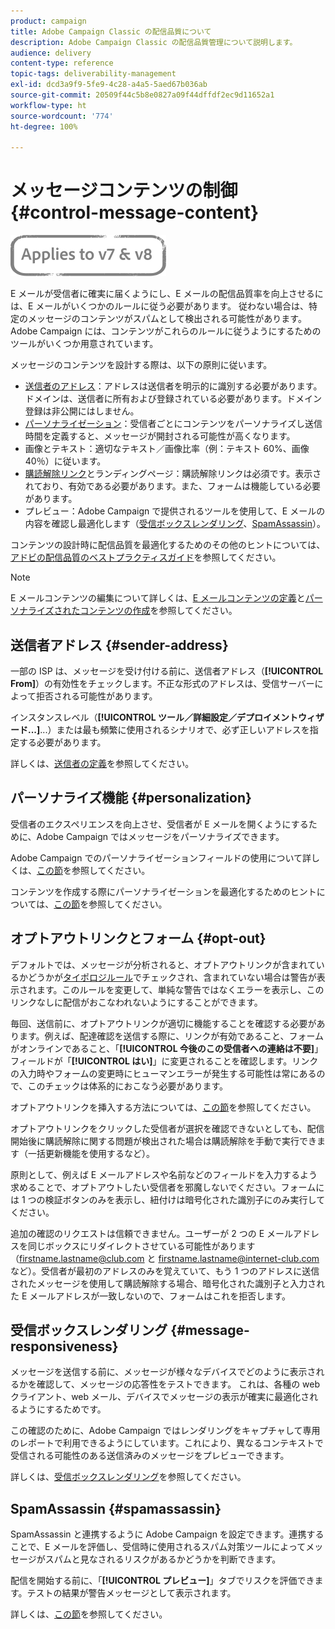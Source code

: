 ```yaml
---
product: campaign
title: Adobe Campaign Classic の配信品質について
description: Adobe Campaign Classic の配信品質管理について説明します。
audience: delivery
content-type: reference
topic-tags: deliverability-management
exl-id: dcd3a9f9-5fe9-4c28-a4a5-5aed67b036ab
source-git-commit: 20509f44c5b8e0827a09f44dffdf2ec9d11652a1
workflow-type: ht
source-wordcount: '774'
ht-degree: 100%

---
```


# メッセージコンテンツの制御 {#control-message-content}

![](../../assets/common.svg)

E メールが受信者に確実に届くようにし、E メールの配信品質率を向上させるには、E メールがいくつかのルールに従う必要があります。 従わない場合は、特定のメッセージのコンテンツがスパムとして検出される可能性があります。 Adobe Campaign には、コンテンツがこれらのルールに従うようにするためのツールがいくつか用意されています。

メッセージのコンテンツを設計する際は、以下の原則に従います。

* [送信者のアドレス](#sender-address)：アドレスは送信者を明示的に識別する必要があります。ドメインは、送信者に所有および登録されている必要があります。ドメイン登録は非公開にはしません。
* [パーソナライゼーション](#personalization)：受信者ごとにコンテンツをパーソナライズし送信時間を定義すると、メッセージが開封される可能性が高くなります。
* 画像とテキスト：適切なテキスト／画像比率（例：テキスト 60%、画像 40％）に従います。
* [購読解除リンク](#opt-out)とランディングページ：購読解除リンクは必須です。表示されており、有効である必要があります。また、フォームは機能している必要があります。
* プレビュー：Adobe Campaign で提供されるツールを使用して、E メールの内容を確認し最適化します（[受信ボックスレンダリング](#message-responsiveness)、[SpamAssassin](#spamassassin)）。

コンテンツの設計時に配信品質を最適化するためのその他のヒントについては、[アドビの配信品質のベストプラクティスガイド](https://experienceleague.adobe.com/docs/deliverability-learn/deliverability-best-practice-guide/content-best-practices-for-optimal-delivery.html?lang=ja)を参照してください。

>[!NOTE]
>
>E メールコンテンツの編集について詳しくは、[E メールコンテンツの定義](defining-the-email-content.md)と[パーソナライズされたコンテンツの作成](design-and-personalize.md)を参照してください。

## 送信者アドレス {#sender-address}

一部の ISP は、メッセージを受け付ける前に、送信者アドレス（**[!UICONTROL From]**）の有効性をチェックします。不正な形式のアドレスは、受信サーバーによって拒否される可能性があります。

インスタンスレベル（**[!UICONTROL ツール／詳細設定／デプロイメントウィザード...]**...）または最も頻繁に使用されるシナリオで、必ず正しいアドレスを指定する必要があります。

詳しくは、[送信者の定義](defining-the-email-content.md)を参照してください。

## パーソナライズ機能 {#personalization}

受信者のエクスペリエンスを向上させ、受信者が E メールを開くようにするために、Adobe Campaign ではメッセージをパーソナライズできます。

Adobe Campaign でのパーソナライゼーションフィールドの使用について詳しくは、[この節](personalization-fields.md)を参照してください。

コンテンツを作成する際にパーソナライゼーションを最適化するためのヒントについては、[この節](design-and-personalize.md#optimize-personalization)を参照してください。

## オプトアウトリンクとフォーム {#opt-out}

デフォルトでは、メッセージが分析されると、オプトアウトリンクが含まれているかどうかが[タイポロジルール](steps-validating-the-delivery.md#validation-process-with-typologies)でチェックされ、含まれていない場合は警告が表示されます。このルールを変更して、単純な警告ではなくエラーを表示し、このリンクなしに配信がおこなわれないようにすることができます。

毎回、送信前に、オプトアウトリンクが適切に機能することを確認する必要があります。例えば、配達確認を送信する際に、リンクが有効であること、フォームがオンラインであること、「**[!UICONTROL 今後のこの受信者への連絡は不要]**」フィールドが「**[!UICONTROL はい]**」に変更されることを確認します。リンクの入力時やフォームの変更時にヒューマンエラーが発生する可能性は常にあるので、このチェックは体系的におこなう必要があります。

オプトアウトリンクを挿入する方法については、[この節](personalization-blocks.md#personalization-blocks-example)を参照してください。

オプトアウトリンクをクリックした受信者が選択を確認できないとしても、配信開始後に購読解除に関する問題が検出された場合は購読解除を手動で実行できます（一括更新機能を使用するなど）。

原則として、例えば E メールアドレスや名前などのフィールドを入力するよう求めることで、オプトアウトしたい受信者を邪魔しないでください。フォームには 1 つの検証ボタンのみを表示し、紐付けは暗号化された識別子にのみ実行してください。

追加の確認のリクエストは信頼できません。ユーザーが 2 つの E メールアドレスを同じボックスにリダイレクトさせている可能性があります（firstname.lastname@club.com と firstname.lastname@internet-club.com など）。受信者が最初のアドレスのみを覚えていて、もう 1 つのアドレスに送信されたメッセージを使用して購読解除する場合、暗号化された識別子と入力された E メールアドレスが一致しないので、フォームはこれを拒否します。

## 受信ボックスレンダリング {#message-responsiveness}

メッセージを送信する前に、メッセージが様々なデバイスでどのように表示されるかを確認して、メッセージの応答性をテストできます。 これは、各種の web クライアント、web メール、デバイスでメッセージの表示が確実に最適化されるようにするためです。

この確認のために、Adobe Campaign ではレンダリングをキャプチャして専用のレポートで利用できるようにしています。これにより、異なるコンテキストで受信される可能性のある送信済みのメッセージをプレビューできます。

詳しくは、[受信ボックスレンダリング](inbox-rendering.md)を参照してください。

## SpamAssassin {#spamassassin}

SpamAssassin と連携するように Adobe Campaign を設定できます。連携することで、E メールを評価し、受信時に使用されるスパム対策ツールによってメッセージがスパムと見なされるリスクがあるかどうかを判断できます。

配信を開始する前に、「**[!UICONTROL プレビュー]**」タブでリスクを評価できます。テストの結果が警告メッセージとして表示されます。

詳しくは、[この節](spamassassin.md)を参照してください。
